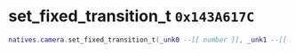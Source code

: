 # set_fixed_transition_t `0x143A617C`

```lua
natives.camera.set_fixed_transition_t(_unk0 --[[ number ]], _unk1 --[[ number ]])
```